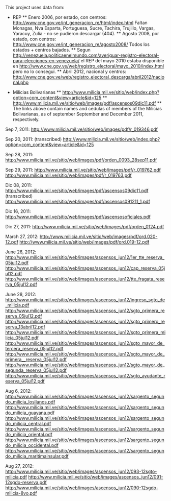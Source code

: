 This project uses data from:

* REP
** Enero 2006, por estado, con centros:
http://www.cne.gov.ve/int_generacion_re/html/index.html
Faltan Monagas, Nva Esparta, Portuguesa, Sucre, Tachira, Trujillo, Vargas, Yaracuy, Zulia - no se pudieron descargar (404).
** Agosto 2008, por estado, con centros:
http://www.cne.gov.ve/int_generacion_re/agosto2008/
Todos los estados + centros bajados.
** Segun http://venezuela.politicaenelmundo.com/averiguar-registro-electoral-para-elecciones-en-venezuela/
el REP del mayo 2010 estaba disponible en http://www.cne.gov.ve/web/registro_electoral/mayo_2010/index.html
pero no lo consegui.
** Abril 2012, nacional y centros:
http://www.cne.gov.ve/web/registro_electoral_descarga/abril2012/nacional.php

* Milicias Bolivarianas
** http://www.milicia.mil.ve/sitio/web/index.php?option=com_content&view=article&id=125
** http://www.milicia.mil.ve/sitio/web/images/pdf/ascensos09dic11.pdf
** The links above contain names and cedulas of members of the Milicias Bolivarianas, as of september September and December 2011, respectively.

Sep 7, 2011:
http://www.milicia.mil.ve/sitio/web/images/pdf/r_019346.pdf

Sep 20, 2011: (transcribed)
http://www.milicia.mil.ve/sitio/web/index.php?option=com_content&view=article&id=125

Sep 28, 2011:
http://www.milicia.mil.ve/sitio/web/images/pdf/orden_0093_28sep11.pdf

Sep 29, 2011:
http://www.milicia.mil.ve/sitio/web/images/pdf/r_019762.pdf
http://www.milicia.mil.ve/sitio/web/images/pdf/r_019763.pdf

Dic 08, 2011:
http://www.milicia.mil.ve/sitio/web/images/pdf/ascensos09dic11.pdf (transcribed)
http://www.milicia.mil.ve/sitio/web/images/pdf/ascensos091211_1.pdf

Dic 16, 2011:
http://www.milicia.mil.ve/sitio/web/images/pdf/ascensosoficiales.pdf

Dic 27, 2011:
http://www.milicia.mil.ve/sitio/web/images/pdf/orden_0124.pdf

March 27, 2012:
http://www.milicia.mil.ve/sitio/web/images/pdf/ord.020-12.pdf
http://www.milicia.mil.ve/sitio/web/images/pdf/ord.019-12.pdf

June 26, 2012:
http://www.milicia.mil.ve/sitio/web/images/ascensos_jun12/1er_tte_reserva_05jul12.pdf
http://www.milicia.mil.ve/sitio/web/images/ascensos_jun12/cap_reserva_05jul12.pdf
http://www.milicia.mil.ve/sitio/web/images/ascensos_jun12/tte_fragata_reserva_05jul12.pdf

June 28, 2012:
http://www.milicia.mil.ve/sitio/web/images/ascensos_jun12/ingreso_sgto_de_milicia.pdf
http://www.milicia.mil.ve/sitio/web/images/ascensos_jun12/sgto_primera_reserva_05jul12.pdf
http://www.milicia.mil.ve/sitio/web/images/ascensos_jun12/sgto_primero_reserva_13abril12.pdf
http://www.milicia.mil.ve/sitio/web/images/ascensos_jun12/sgto_primera_milicia_05jul12.pdf
http://www.milicia.mil.ve/sitio/web/images/ascensos_jun12/sgto_mayor_de_tercera_reserva_05jul12.pdf
http://www.milicia.mil.ve/sitio/web/images/ascensos_jun12/sgto_mayor_de_primera__reserva_05jul12.pdf
http://www.milicia.mil.ve/sitio/web/images/ascensos_jun12/sgto_mayor_de_segunda_reserva_05jul12.pdf
http://www.milicia.mil.ve/sitio/web/images/ascensos_jun12/sgto_ayudante_reserva_05jul12.pdf

Aug 6, 2012:
http://www.milicia.mil.ve/sitio/web/images/ascensos_jun12/sargento_segundo_milicia_losllanos.pdf
http://www.milicia.mil.ve/sitio/web/images/ascensos_jun12/sargento_segundo_milicia_guayana.pdf
http://www.milicia.mil.ve/sitio/web/images/ascensos_jun12/sargento_segundo_milicia_central.pdf
http://www.milicia.mil.ve/sitio/web/images/ascensos_jun12/sargento_segundo_milicia_oriental.pdf
http://www.milicia.mil.ve/sitio/web/images/ascensos_jun12/sargento_segundo_milicia_occidental.pdf
http://www.milicia.mil.ve/sitio/web/images/ascensos_jun12/sargento_segundo_milicia_maritimainsular.pdf

Aug 27, 2012:
http://www.milicia.mil.ve/sitio/web/images/ascensos_jun12/093-12sgto-milicia.pdf
http://www.milicia.mil.ve/sitio/web/images/ascensos_jun12/091-12sgdo-reserva.pdf
http://www.milicia.mil.ve/sitio/web/images/ascensos_jun12/090-12sgdo-milicia-8vo.pdf


